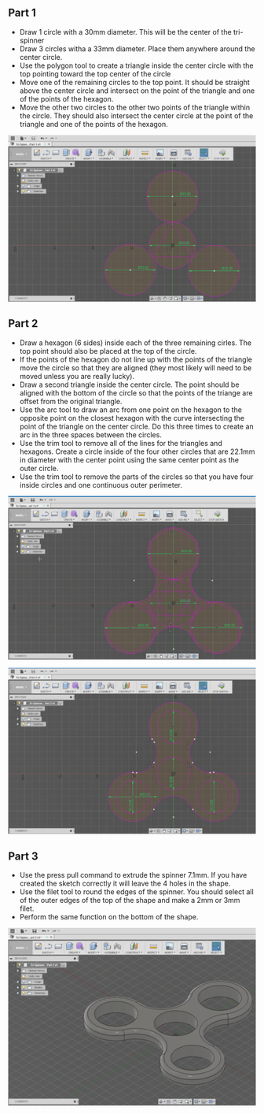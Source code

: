 Part 1
------

 - Draw 1 circle with a 30mm diameter.  This will be the center of the
   tri-spinner
 - Draw 3 circles witha a 33mm diameter.  Place them anywhere around the
   center circle.
 - Use the polygon tool to create a triangle inside the center circle
   with the top pointing toward the top center of the circle
 - Move one of the remaining circles to the top point.  It should be
   straight above the center circle and intersect on the point of the
   triangle and one of the points of the hexagon.
 - Move the other two circles to the other two points of the triangle
   within the circle.  They should also intersect the center circle at
   the point of the triangle and one of the points of the hexagon.

![enter image description here](https://github.com/fusecodecamp2017/IntroductionTo3DPrinting/blob/master/images/Tri-Spinner%20-%20Part%201.jpg)

Part 2
------

 - Draw a hexagon (6 sides) inside each of the three remaining cirles. 
   The top point should also be placed at the top of the circle.
 - If the points of the hexagon do not line up with the points of the
   triangle move the circle so that they are aligned (they most likely
   will need to be moved unless you are really lucky).
 - Draw a second triangle inside the center circle.  The point should be
   aligned with the bottom of the circle so that the points of the
   triange are offset from the original triangle.
 - Use the arc tool to draw an arc from one point on the hexagon to the
   opposite point on the closest hexagon with the curve intersecting the
   point of the triangle on the center circle.  Do this three times to
   create an arc in the three spaces between the circles.
 - Use the trim tool to remove all of the lines for the triangles and
   hexagons. Create a circle inside of the four other circles that are
   22.1mm in diameter with the center point using the same center point as the outer circle.
 - Use the trim tool to remove the parts of the circles so that you have
   four inside circles and one continuous outer perimeter.

![enter image description here](https://github.com/fusecodecamp2017/IntroductionTo3DPrinting/blob/master/images/Tri-Spinner%20-%20Part%202A.jpg)

![enter image description here](https://github.com/fusecodecamp2017/IntroductionTo3DPrinting/blob/master/images/Tri-Spinner%20-%20Part%202B.jpg)

Part 3
------

 - Use the press pull command to extrude the spinner 7.1mm.  If you have
   created the sketch correctly it will leave the 4 holes in the shape.
 - Use the filet tool to round the edges of the spinner.  You should
   select all of the outer edges of the top of the shape and make a 2mm
   or 3mm filet.
 - Perform the same function on the bottom of the shape.

![enter image description here](https://github.com/fusecodecamp2017/IntroductionTo3DPrinting/blob/master/images/Tri-Spinner%20-%20Part%203.jpg)
